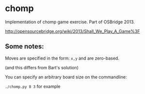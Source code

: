 chomp
=====

Implementation of chomp game exercise.
Part of OSBridge 2013.  

http://opensourcebridge.org/wiki/2013/Shall_We_Play_A_Game%3F

## Some notes:

Moves are specified in the form: `x,y` and are zero-based.

(and this differs from Bart's solution)

You can specify an arbitrary board size on the commandline:

`./chomp.py 8 3` for example
